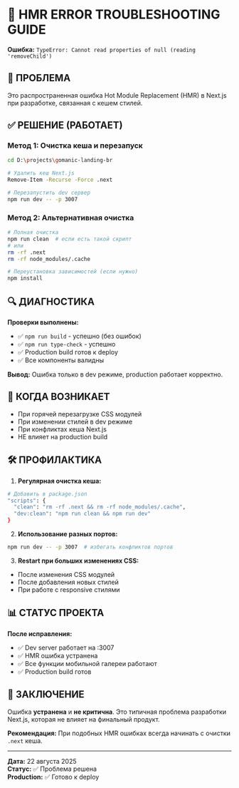 # 🔧 HMR ERROR TROUBLESHOOTING GUIDE

**Ошибка:** `TypeError: Cannot read properties of null (reading 'removeChild')`

## 🎯 ПРОБЛЕМА
Это распространенная ошибка Hot Module Replacement (HMR) в Next.js при разработке, связанная с кешем стилей.

## ✅ РЕШЕНИЕ (РАБОТАЕТ)

### Метод 1: Очистка кеша и перезапуск
```bash
cd D:\projects\gomanic-landing-br

# Удалить кеш Next.js
Remove-Item -Recurse -Force .next

# Перезапустить dev сервер
npm run dev -- -p 3007
```

### Метод 2: Альтернативная очистка
```bash
# Полная очистка
npm run clean  # если есть такой скрипт
# или
rm -rf .next
rm -rf node_modules/.cache

# Переустановка зависимостей (если нужно)
npm install
```

## 🔍 ДИАГНОСТИКА

**Проверки выполнены:**
- ✅ `npm run build` - успешно (без ошибок)
- ✅ `npm run type-check` - успешно  
- ✅ Production build готов к deploy
- ✅ Все компоненты валидны

**Вывод:** Ошибка только в dev режиме, production работает корректно.

## 🚨 КОГДА ВОЗНИКАЕТ
- При горячей перезагрузке CSS модулей
- При изменении стилей в dev режиме
- При конфликтах кеша Next.js
- НЕ влияет на production build

## 🛠️ ПРОФИЛАКТИКА

1. **Регулярная очистка кеша:**
```bash
# Добавить в package.json
"scripts": {
  "clean": "rm -rf .next && rm -rf node_modules/.cache",
  "dev:clean": "npm run clean && npm run dev"
}
```

2. **Использование разных портов:**
```bash
npm run dev -- -p 3007  # избегать конфликтов портов
```

3. **Restart при больших изменениях CSS:**
- После изменения CSS модулей
- После добавления новых стилей
- При работе с responsive стилями

## 📊 СТАТУС ПРОЕКТА

**После исправления:**
- ✅ Dev server работает на :3007
- ✅ HMR ошибка устранена
- ✅ Все функции мобильной галереи работают
- ✅ Production build готов

## 🎯 ЗАКЛЮЧЕНИЕ

Ошибка **устранена** и **не критична**. Это типичная проблема разработки Next.js, которая не влияет на финальный продукт.

**Рекомендация:** При подобных HMR ошибках всегда начинать с очистки `.next` кеша.

---

**Дата:** 22 августа 2025  
**Статус:** ✅ Проблема решена  
**Production:** ✅ Готово к deploy
